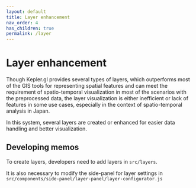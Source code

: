 ```yaml
---
layout: default
title: Layer enhancement
nav_order: 4
has_children: true
permalink: /layer
--- 
```


# Layer enhancement

Though Kepler.gl provides several types of layers, which outperforms most of the GIS tools for representing spatial features and can meet the requirement of spatio-temporal visualization in most of the scenarios with the preprocessed data, the layer visualization is either inefficient or lack of features in some use cases, especially in the context of spatio-temporal analysis in Japan. 

In this system, several layers are created or enhanced for easier data handling and better visualization. 

<!-- - [Mesh code related layers](meshcode/meshcode-main)
- [trajectory layer](trajectory-layer)
- [Prefecture polygon layer](pref-layer)
- [Icon layer](icon-layer) -->

## Developing memos

To create layers, developers need to add layers in `src/layers`.

It is also necessary to modify the side-panel for layer settings in `src/components/side-panel/layer-panel/layer-configurator.js`









